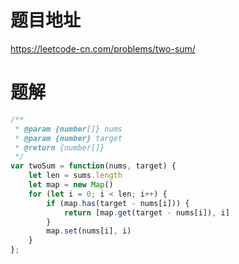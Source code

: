 # 题目地址
https://leetcode-cn.com/problems/two-sum/

# 题解
```js
/**
 * @param {number[]} nums
 * @param {number} target
 * @return {number[]}
 */
var twoSum = function(nums, target) {
    let len = sums.length
    let map = new Map()
    for (let i = 0; i < len; i++) {
        if (map.has(target - nums[i])) {
            return [map.get(target - nums[i]), i]
        }
        map.set(nums[i], i)
    }
};
```